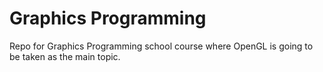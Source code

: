 # Graphics Programming
Repo for Graphics Programming school course where OpenGL is going to be taken as the main topic.
